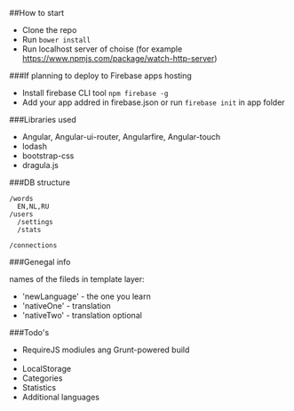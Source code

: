 

##How to start 
* Clone the repo
* Run `bower install`
* Run localhost server of choise (for example https://www.npmjs.com/package/watch-http-server)

###If planning to deploy to Firebase apps hosting
* Install firebase CLI tool `npm firebase -g`
* Add your app addred in firebase.json or run `firebase init` in app folder

###Libraries used 

* Angular, Angular-ui-router, Angularfire, Angular-touch
* lodash
* bootstrap-css
* dragula.js


###DB structure
```
/words
  EN,NL,RU
/users
  /settings
  /stats

/connections 
```

###Genegal info

names of the fileds in template layer:
* 'newLanguage' - the one you learn
* 'nativeOne' - translation
* 'nativeTwo' - translation optional


###Todo's

* RequireJS modiules ang Grunt-powered build
*
* LocalStorage
* Categories
* Statistics
* Additional languages